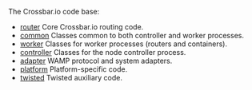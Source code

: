 The Crossbar.io code base:

* [router](router) Core Crossbar.io routing code.
* [common](common) Classes common to both controller and worker processes.
* [worker](worker) Classes for worker processes (routers and containers).
* [controller](controller) Classes for the node controller process.
* [adapter](adapter) WAMP protocol and system adapters.
* [platform](platform) Platform-specific code.
* [twisted](twisted) Twisted auxiliary code.
